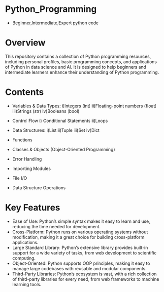 # Python_Programming
-  Beginner,Intermediate,Expert python code
# Overview
This repository contains a collection of Python programming resources, including personal profiles, basic programming concepts, and applications of Python in data science and AI. It is designed to help beginners and intermediate learners enhance their understanding of Python programming.

# Contents
- Variables & Data Types:
  i)Integers (int)
 ii)Floating-point numbers (float)
iii)Strings (str)
 iv)Booleans (bool)
  
-  Control Flow
  i) Conditional Statements
 ii)Loops
  
- Data Structures:
  i)List
 ii)Tuple
iii)Set
 iv)Dict

- Functions

- Classes & Objects (Object-Oriented Programming)

- Error Handling

- Importing Modules

- File I/O

- Data Structure Operations

# Key Features
- Ease of Use: Python’s simple syntax makes it easy to learn and use, reducing the time needed for development.
- Cross-Platform: Python runs on various operating systems without modification, making it a great choice for building cross-platform applications.
- Large Standard Library: Python’s extensive library provides built-in support for a wide variety of tasks, from web development to scientific computing.
- Object-Oriented: Python supports OOP principles, making it easy to manage large codebases with reusable and modular components.
- Third-Party Libraries: Python’s ecosystem is vast, with a rich collection of third-party libraries for every need, from web frameworks to machine learning tools.
